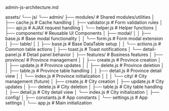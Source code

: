 admin-js-architecture.md


assets/
└── js/
    └── admin/
        ├── modules/              # Shared modules/utilities
        │   ├── cache.js         # Cache handling
        │   ├── validator.js     # Form validation rules
        │   ├── api.js          # AJAX request handling
        │   └── helper.js       # Helper functions
        │
        ├── components/          # Reusable UI Components
        │   ├── modal/
        │   │   ├── base.js     # Base modal functionality
        │   │   └── form.js     # Form modal extension
        │   ├── table/
        │   │   ├── base.js     # Base DataTable setup
        │   │   └── actions.js  # Common table actions
        │   ├── toast.js        # Toast notifications
        │   └── detail-panel.js # Detail panel behavior
        │
        ├── features/           # Business features
        │   ├── province/       # Province management
        │   │   ├── create.js   # Province creation
        │   │   ├── update.js   # Province updates
        │   │   ├── delete.js   # Province deletion
        │   │   ├── table.js    # Province table handling
        │   │   ├── detail.js   # Province detail view
        │   │   └── index.js    # Province initialization
        │   │
        │   └── city/          # City management (future)
        │       ├── create.js   # City creation
        │       ├── update.js   # City updates
        │       ├── delete.js   # City deletion
        │       ├── table.js    # City table handling
        │       ├── detail.js   # City detail view
        │       └── index.js    # City initialization
        │
        ├── config/
        │   ├── constants.js    # App constants
        │   └── settings.js     # App settings
        │
        └── app.js             # Main initialization